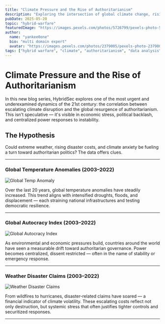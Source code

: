 ```yaml
---
title: "Climate Pressure and the Rise of Authoritarianism"
description: "Exploring the intersection of global climate change, rising disaster costs, and the surge in authoritarian governance."
pubDate: 2025-05-20
topic: "hybrid-warfare"
featuredImage: "https://images.pexels.com/photos/5726799/pexels-photo-5726799.jpeg"
author:
  name: "yankee0one"
  bio: "multi domain expert"
  avatar: "https://images.pexels.com/photos/2379005/pexels-photo-2379005.jpeg"
tags: ["hybrid warfare", "climate", "authoritarianism", "data analysis"]
---
```


# Climate Pressure and the Rise of Authoritarianism

In this new blog series, HybridSec explores one of the most urgent and underexamined dynamics of the 21st century: the correlation between escalating climate disruption and the global resurgence of authoritarianism. This isn't speculative — it's visible in economic stress, political backlash, and centralized power responses to instability.

## The Hypothesis

Could extreme weather, rising disaster costs, and climate anxiety be fueling a turn toward authoritarian politics? The data offers clues.

---

### Global Temperature Anomalies (2003–2022)

![Global Temp Anomaly](https://live.staticflickr.com/65535/54533039432_65ae91d5c2_b.jpg")

Over the last 20 years, global temperature anomalies have steadily increased. This trend aligns with intensified droughts, floods, and displacement — each straining national infrastructures and testing democratic resilience.

---

### Global Autocracy Index (2003–2022)

![Global Autocracy Index]("https://live.staticflickr.com/65535/54534266565_958377a78a_b.jpg")

As environmental and economic pressures build, countries around the world have seen a measurable drift toward authoritarian governance. Power becomes centralized, dissent restricted — often in the name of stability or emergency response.

---

### Weather Disaster Claims (2003–2022)

![Weather Disaster Claims]("https://live.staticflickr.com/65535/54533039427_49b605f608_b.jpg")

From wildfires to hurricanes, disaster-related claims have soared — a financial indicator of climate volatility. These escalating costs reflect not only destruction, but systemic stress that often justifies tighter controls and securitized responses.

---

